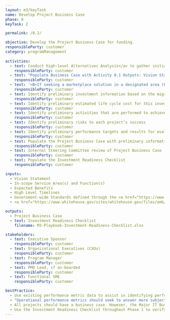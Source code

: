 ```yaml
---
layout: m3/keyTask
name: Develop Project Business Case
phase: 0
keyTask: 2

permalink: /0.2/

objective: Develop the Project Business Case for funding.
responsibleParty: customer
category: programManagement
 
activities:
  - text: Conduct high-level Alternatives Analysis</a> to gather initial information needed for Business Case
    responsibleParty: customer
  - text: "Populate Business Case with Activity 0.1 Outputs: Vision Statement, Scope of Services, Expected Benefits, High Level Timelines."
    responsibleParty: customer
  - text: '<B>If seeking a marketplace solution in a designated area (FM, HR, Grants, Cyber)</B>, regularly engage <A HREF="/qsmo">QSMOs</A> during Business Case development'
    responsibleParty: customer
  - text: Identify preliminary investment information based on the migration or modernization effort with criteria listed in the Project Business Case
    responsibleParty: customer
  - text: Identify preliminary estimated life cycle cost for this investment
    responsibleParty: customer
  - text: Identify preliminary activities that are performed to achieve the outcome of each project
    responsibleParty: customer
  - text: Identify preliminary risks to each project’s success
    responsibleParty: customer
  - text: Identify preliminary performance targets and results for evaluating operations.
    responsibleParty: customer
  - text: Populate the Project Business Case with preliminary information
    responsibleParty: customer
  - text: Internal Steering Committee review of Project Business Case
    responsibleParty: customer
  - text: Populate the Investment Readiness Checklist
    responsibleParty: customer

inputs:
  - Vision Statement
  - In-scope Service Area(s) and Function(s)
  - Expected Benefits
  - High Level Timelines
  - Government-wide Standards defined through the <a href="https://www.ussm.gov/fibf/">Federal Integrated Business Framework (FIBF)</a> website
  - <a href="https://www.whitehouse.gov/sites/whitehouse.gov/files/omb/assets/egov_docs/fy19_it_budget_guidance.pdf">Capital Planning and Investment Control (CPIC) Guidance</a>

outputs:
  - Project Business Case
  - text: Investment Readiness Checklist
    filename: M3-Playbook-Investment-Readiness-Checklist.xlsx

stakeholders:
  - text: Executive Sponsor
    responsibleParty: customer
  - text: Organizational Executives (CXOs)
    responsibleParty: customer
  - text: Program Manager
    responsibleParty: customer
  - text: PMO Lead, if on-boarded
    responsibleParty: customer
  - text: Functional SME
    responsibleParty: customer

bestPractice:
  - Use existing performance metric data to assist in identifying performance targets (e.g. previous Federal Benchmarking results, Customer Satisfaction Surveys, Shared Service Survey, etc.). Consider contacting <a href="mailto:ussm.m3@gsa.gov">ussm.m3@gsa.gov</a> for assistance researching agency specific and government-wide results
  - "Operational performance metrics should seek to answer more subjective questions in the specific areas of: Customer Satisfaction, Strategic and Business Results, Financial Performance, and Innovation"
  - All projects should have a business case. However, the Major IT Business Case is not required where no major IT acquisition and no capital assets are being procured 
  - Use the Investment Readiness Checklist throughout Phase 1 to verify that the correct information is included in the Project Business Case and pinpoint any missing information
---
```

